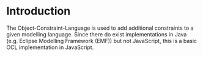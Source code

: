 # Introduction

The Object-Constraint-Language is used to add additional constraints to a given modelling language.
Since there do exist implementations in Java (e.g. Eclipse Modelling Framework (EMF)) but not JavaScript, this is a basic OCL implementation in JavaScript.
